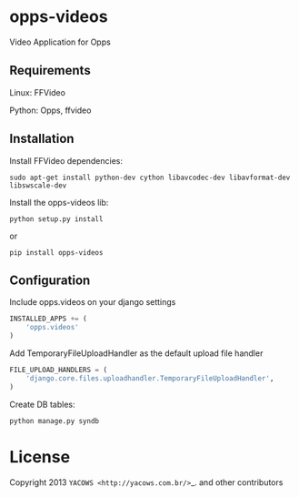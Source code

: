opps-videos
===========

Video Application for Opps


Requirements
-------------

Linux: FFVideo

Python: Opps, ffvideo



Installation
-------------

Install FFVideo dependencies:
```
sudo apt-get install python-dev cython libavcodec-dev libavformat-dev libswscale-dev
```

Install the opps-videos lib:
```
python setup.py install
```

or
```
pip install opps-videos
```


Configuration
-------------

Include opps.videos on your django settings

```python
INSTALLED_APPS += (
    'opps.videos'
)
```

Add TemporaryFileUploadHandler as the default upload file handler
```python
FILE_UPLOAD_HANDLERS = (
    'django.core.files.uploadhandler.TemporaryFileUploadHandler',
)
```

Create DB tables:
```
python manage.py syndb
```

License
=======

Copyright 2013 `YACOWS <http://yacows.com.br/>`_. and other contributors
